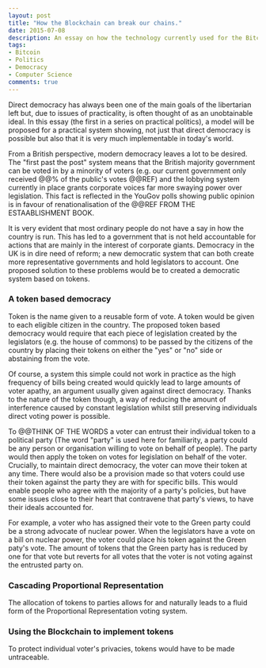 ```yaml
---
layout: post
title: "How the Blockchain can break our chains."
date: 2015-07-08
description: An essay on how the technology currently used for the Bitcoin network could be used to provide a basis for a practical form of a more direct democracy...
tags:
- Bitcoin
- Politics
- Democracy
- Computer Science
comments: true
---
```

Direct democracy has always been one of the main goals of the libertarian left but, due to issues of practicality, is often thought of as an unobtainable ideal. In this essay (the first in a series on practical politics), a model will be proposed for a practical system showing, not just that direct democracy is possible but also that it is very much implementable in today's world.
<!-- more -->

From a British perspective, modern democracy leaves a lot to be desired. The "first past the post" system means that the British majority government can be voted in by a minority of voters (e.g. our current government only received @@% of the public's votes @@REF) and the lobbying system currently in place grants corporate voices far more swaying power over legislation. This fact is reflected in the YouGov polls showing public opinion is in favour of renationalisation of the @@REF FROM THE ESTAABLISHMENT BOOK.

It is very evident that most ordinary people do not have a say in how the country is run. This has led to a government that is not held accountable for actions that are mainly in the interest of corporate giants. Democracy in the UK is in dire need of reform; a new democratic system that can both create more representative governments and hold legislators to account. One proposed solution to these problems would be to created a democratic system based on tokens.

### A token based democracy

Token is the name given to a reusable form of vote. A token would be given to each eligible citizen in the country.  The proposed token based democracy would require that each piece of legislation created by the legislators (e.g. the house of commons) to be passed by the citizens of the country by placing their tokens on either the "yes" or "no" side or abstaining from the vote.

Of course, a system this simple could not work in practice as the high frequency of bills being created would quickly lead to large amounts of voter apathy, an argument usually given against direct democracy. Thanks to the nature of the token though, a way of reducing the amount of interference caused by constant legislation whilst still preserving individuals direct voting power is possible.

To @@THINK OF THE WORDS a voter can entrust their individual token to a political party (The word "party" is used here for familiarity, a party could be any person or organisation willing to vote on behalf of people). The party would then apply the token on votes for legislation on behalf of the voter. Crucially, to maintain direct democracy, the voter can move their token at any time. There would also be a provision made so that voters could use their token against the party they are with for specific bills. This would enable people who agree with the majority of a party's policies, but have some issues close to their heart that contravene that party's views, to have their ideals accounted for.

For example, a voter who has assigned their vote to the Green party could be a strong advocate of nuclear power. When the legislators have a vote on a bill on nuclear power, the voter could place his token against the Green paty's vote. The amount of tokens that the Green party has is reduced by one for that vote but reverts for all votes that the voter is not voting against the entrusted party on.

### Cascading Proportional Representation

The allocation of tokens to parties allows for and naturally leads to a fluid form of the Proportional Representation voting system. 

### Using the Blockchain to implement tokens

To protect individual voter's privacies, tokens would have to be made untraceable.
